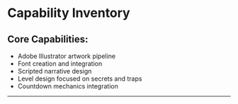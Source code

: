 # Capability Inventory

## Core Capabilities:
- Adobe Illustrator artwork pipeline
- Font creation and integration
- Scripted narrative design
- Level design focused on secrets and traps
- Countdown mechanics integration

---